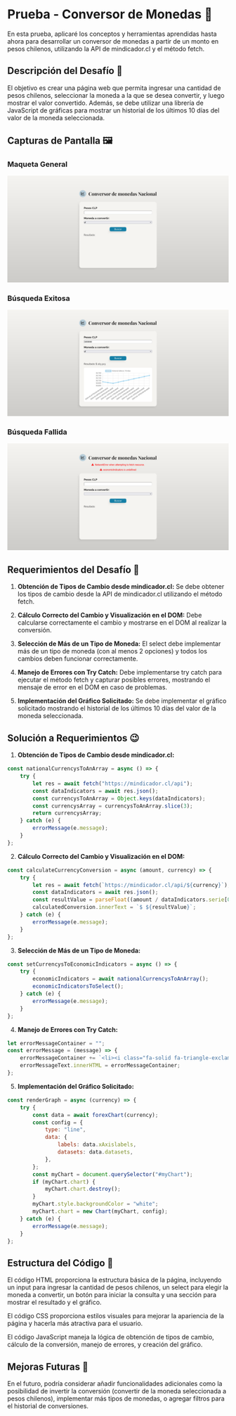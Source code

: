 # Prueba - Conversor de Monedas 💱

En esta prueba, aplicaré los conceptos y herramientas aprendidas hasta ahora para desarrollar un conversor de monedas a partir de un monto en pesos chilenos, utilizando la API de mindicador.cl y el método fetch.

## Descripción del Desafío 📝

El objetivo es crear una página web que permita ingresar una cantidad de pesos chilenos, seleccionar la moneda a la que se desea convertir, y luego mostrar el valor convertido. Además, se debe utilizar una librería de JavaScript de gráficas para mostrar un historial de los últimos 10 días del valor de la moneda seleccionada.

## Capturas de Pantalla 🖼️

### Maqueta General
![Maqueta General](./Screenshot1.png)

### Búsqueda Exitosa
![Búsqueda Exitosa](./Screenshot2.png)

### Búsqueda Fallida
![Conversión Fallida](./Screenshot3.png)

## Requerimientos del Desafío 🎯

1. **Obtención de Tipos de Cambio desde mindicador.cl:** Se debe obtener los tipos de cambio desde la API de mindicador.cl utilizando el método fetch.
   
2. **Cálculo Correcto del Cambio y Visualización en el DOM:** Debe calcularse correctamente el cambio y mostrarse en el DOM al realizar la conversión.

3. **Selección de Más de un Tipo de Moneda:** El select debe implementar más de un tipo de moneda (con al menos 2 opciones) y todos los cambios deben funcionar correctamente.

4. **Manejo de Errores con Try Catch:** Debe implementarse try catch para ejecutar el método fetch y capturar posibles errores, mostrando el mensaje de error en el DOM en caso de problemas.

5. **Implementación del Gráfico Solicitado:** Se debe implementar el gráfico solicitado mostrando el historial de los últimos 10 días del valor de la moneda seleccionada.

## Solución a Requerimientos 😉

1. **Obtención de Tipos de Cambio desde mindicador.cl:**
```javascript
const nationalCurrencysToAnArray = async () => {
    try {
        let res = await fetch("https://mindicador.cl/api");
        const dataIndicators = await res.json();
        const currencysToAnArray = Object.keys(dataIndicators);
        const currencysArray = currencysToAnArray.slice(3);
        return currencysArray;
    } catch (e) {
        errorMessage(e.message);
    }
};
```
2. **Cálculo Correcto del Cambio y Visualización en el DOM:**
```javascript
const calculateCurrencyConversion = async (amount, currency) => {
    try {
        let res = await fetch(`https://mindicador.cl/api/${currency}`);
        const dataIndicators = await res.json();
        const resultValue = parseFloat((amount / dataIndicators.serie[0].valor).toFixed(3));
        calculatedConversion.innerText = `$ ${resultValue}`;
    } catch (e) {
        errorMessage(e.message);
    }
};
```
3. **Selección de Más de un Tipo de Moneda:**
```javascript
const setCurrencysToEconomicIndicators = async () => {
    try {
        economicIndicators = await nationalCurrencysToAnArray();
        economicIndicatorsToSelect();
    } catch (e) {
        errorMessage(e.message);
    }
};
```
4. **Manejo de Errores con Try Catch:**
```javascript
let errorMessageContainer = "";
const errorMessage = (message) => {
    errorMessageContainer += `<li><i class="fa-solid fa-triangle-exclamation"></i>${message}</li>`;
    errorMessageText.innerHTML = errorMessageContainer;
};
```
5. **Implementación del Gráfico Solicitado:**
```javascript
const renderGraph = async (currency) => {
    try {
        const data = await forexChart(currency);
        const config = {
            type: "line",
            data: {
                labels: data.xAxislabels,
                datasets: data.datasets,
            },
        };
        const myChart = document.querySelector("#myChart");
        if (myChart.chart) {
            myChart.chart.destroy();
        }
        myChart.style.backgroundColor = "white";
        myChart.chart = new Chart(myChart, config);
    } catch (e) {
        errorMessage(e.message);
    }
};
```
## Estructura del Código 🧱

El código HTML proporciona la estructura básica de la página, incluyendo un input para ingresar la cantidad de pesos chilenos, un select para elegir la moneda a convertir, un botón para iniciar la consulta y una sección para mostrar el resultado y el gráfico.

El código CSS proporciona estilos visuales para mejorar la apariencia de la página y hacerla más atractiva para el usuario.

El código JavaScript maneja la lógica de obtención de tipos de cambio, cálculo de la conversión, manejo de errores, y creación del gráfico.

## Mejoras Futuras 🚀

En el futuro, podría considerar añadir funcionalidades adicionales como la posibilidad de invertir la conversión (convertir de la moneda seleccionada a pesos chilenos), implementar más tipos de monedas, o agregar filtros para el historial de conversiones.
